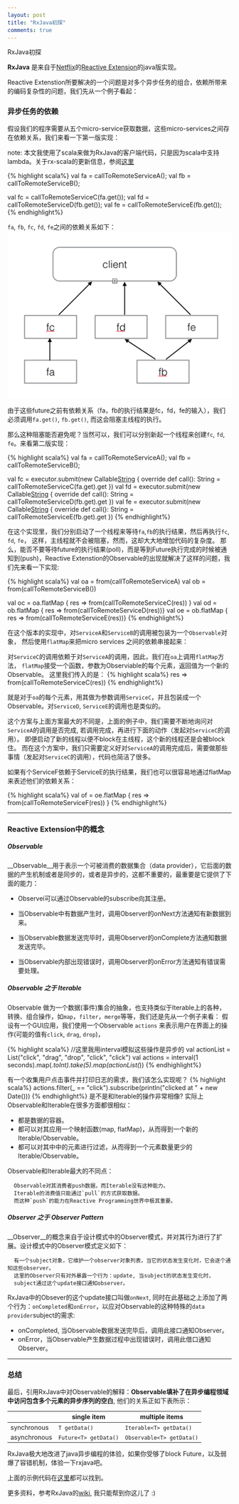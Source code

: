 ```yaml
---
layout: post
title: "RxJava初探"
comments: true
---
```

RxJava初探

**RxJava** 是来自于[Netflix](https://www.netflix.com/global)的[Reactive Extension](https://rx.codeplex.com/)的java版实现。

Reactive Extenstion所要解决的一个问题是对多个异步任务的组合，依赖所带来的编码复杂性的问题，我们先从一个例子看起：

### 异步任务的依赖
假设我们的程序需要从五个micro-service获取数据，这些micro-services之间存在依赖关系，我们来看一下第一版实现：

note: 本文我使用了scala来做为RxJava的客户端代码，只是因为scala中支持lambda。关于rx-scala的更新信息，参阅[这里](http://rxscala.github.io/)

{% highlight scala%}
 val fa = callToRemoteServiceA();
 val fb = callToRemoteServiceB();

 val fc = callToRemoteServiceC(fa.get());
 val fd = callToRemoteServiceD(fb.get());
 val fe = callToRemoteServiceE(fb.get());
{% endhighlight%}

`fa`, `fb`, `fc`, `fd`, `fe`之间的依赖关系如下：
<img src="/images/micro-services-deps.png" width="600" alt="Micro Services Dependencies"></img>


由于这些future之前有依赖关系（fa，fb的执行结果是fc，fd，fe的输入），我们必须调用`fa.get()`, `fb.get()`, 而这会阻塞主线程的执行。

那么这种阻塞能否避免呢？当然可以，我们可以分别新起一个线程来创建`fc`, `fd`, `fe`。来看第二版实现：

{% highlight scala%}
  val fa = callToRemoteServiceA();
  val fb = callToRemoteServiceB();

  val fc = executor.submit(new Callable[String]() {
    override def call(): String = callToRemoteServiceC(fa.get).get
  })
  val fd = executor.submit(new Callable[String]() {
    override def call(): String = callToRemoteServiceD(fb.get).get
  })
  val fe = executor.submit(new Callable[String]() {
    override def call(): String = callToRemoteServiceE(fb.get).get
  })
{% endhighlight%}

在这个实现里，我们分别启动了一个线程来等待`fa`,`fb`的执行结果，然后再执行`fc`, `fd`, `fe`， 这样，主线程就不会被阻塞，然而，这却大大地增加代码的复杂度。
那么，能否不要等待future的执行结果(poll)，而是等到Future执行完成的时候被通知到(push)，Reactive Extenstion的Observable的出现就解决了这样的问题，我们先来看一下实现:

{% highlight scala%}
val oa = from(callToRemoteServiceA)
val ob = from(callToRemoteServiceB())

val oc = oa.flatMap { res => from(callToRemoteServiceC(res)) }
val od = ob.flatMap { res => from(callToRemoteServiceD(res))}
val oe = ob.flatMap { res => from(callToRemoteServiceE(res))}
{% endhighlight%}

在这个版本的实现中，对`ServiceA`和`ServiceB`的调用被包装为一个`Observable`对象， 然后使用`flatMap`来把micro services 之间的依赖串接起来：

对`ServiceC`的调用依赖于对`ServiceA`的调用，因此，我们在`oa`上调用`flatMap`方法， `flatMap`接受一个函数，参数为Observiable的每个元素，返回值为一个新的Observable。 这里我们传入的是：
{% highlight scala%}
res => from(callToRemoteServiceC(res))
{% endhighlight%}

就是对于`oa`的每个元素，用其做为参数调用`ServiceC`，并且包装成一个Observable。对`ServiceD`, `ServiceE`的调用也是类似的。

这个方案与上面方案最大的不同是，上面的例子中，我们需要不断地询问对`ServiceA`的调用是否完成, 若调用完成，再进行下面的动作（发起对`ServiceC`的调用）。
即便启动了新的线程以便不block在主线程，这个新的线程还是会被block住。
而在这个方案中，我们只需要定义好对`ServiceA`的调用完成后，需要做那些事情（发起对`ServiceC`的调用），代码也简洁了很多。

如果有个ServiceF依赖于ServiceE的执行结果，我们也可以很容易地通过flatMap来表述他们的依赖关系：

{% highlight scala%}
val of = oe.flatMap { res  => from(callToRemoteServiceF(res)) }
{% endhighlight%}

----
### Reactive Extension中的概念
##### Observable
__Observable__用于表示一个可被消费的数据集合（data provider），它后面的数据的产生机制或者是同步的，或者是异步的，这都不重要的，最重要是它提供了下面的能力：

  + Observei可以通过Observable的subscribe向其注册。

  + 当Observable中有数据产生时，调用Observer的onNext方法通知有新数据到来。

  + 当Observable数据发送完毕时，调用Observer的onComplete方法通知数据发送完毕。

  + 当Observable内部出现错误时，调用Observer的onError方法通知有错误需要处理。

##### Observable 之于 Iterable
Observable 做为一个数据(事件)集合的抽象，也支持类似于Iterable上的各种，转换、组合操作，如`map`，`filter`，`merge`等等，我们还是先从一个例子来看：
假设有一个GUI应用，我们使用一个Observable `actions` 来表示用户在界面上的操作(可能的值有`click`, `drag`, `drop`)，

{% highlight scala%}
//这里我用interval模拟这些操作是异步的
val actionList = List("click", "drag", "drop", "click", "click")
val actions = interval(1 seconds).map(_.toInt).take(5).map(actionList(_))
{% endhighlight%}

有一个收集用户点击事件并打印日志的需求，我们该怎么实现呢？
{% highlight scala%}
actions.filter(_ == "click").subscribe(println("clicked at " + new Date()))
{% endhighlight%}
是不是和Iterable的操作非常相像? 实际上Observable和Iterable在很多方面都很相似：

  + 都是数据的容器。
  + 都可以对其应用一个映射函数(map, flatMap)，从而得到一个新的Iterable/Observable。
  + 都可以对其中中的元素进行过滤，从而得到一个元素数量更少的Iterable/Observable。

Observable和Iterable最大的不同点：

```
  Observable对其消费者push数据，而Iterable没有这种能力。
  Iterable的消费值只能通过`pull`的方式获取数据。 
  而这种`push`的能力在Reactive Programming世界中极其重要。
```

##### Observer 之于 Observer Pattern
__Observer__的概念来自于设计模式中的Observer模式，并对其行为进行了扩展。设计模式中的Observer模式定义如下：

```
  有一个subject对象，它维护一个observer对象列表，当它的状态发生变化时，它会逐个通知这些observer。
  这里的Observer只有对外暴露一个行为：update, 当subject的状态发生变化时，
  subject通过这个update接口通知observer。
```
RxJava中的Obsever的这个update接口叫做`onNext`, 同时在此基础之上添加了两个行为：`onCompleted`和`onError`，以应对Observable的这种特殊的`data provider`subject的需求:

+ onCompleted, 当Observable数据发送完毕后，调用此接口通知Observer。
+ onError，当Observable产生数据过程中出现错误时，调用此借口通知Observer。

----
### 总结
最后，引用RxJava中对Observable的解释：__Observable填补了在异步编程领域中访问包含多个元素的异步序列的空白__, 他们的关系正如下表所示：


|              | single item           | multiple items            |
| ------------ | --------------------- | ------------------------- |
| synchronous  | `T getData()`         | `Iterable<T> getData()`   |
| asynchronous | `Future<T> getData()` | `Observable<T> getData()` |


RxJava极大地改进了java异步编程的体验，如果你受够了block Future，以及弱爆了容错机制，体验一下rxjava吧。

上面的示例代码在[这里](https://gist.github.com/nicholasren/ba0e9029c1b58a76ad5b)都可以找到。

更多资料，参考RxJava的[wiki](https://github.com/Netflix/RxJava/wiki), 我只能帮到你这儿了 :)
